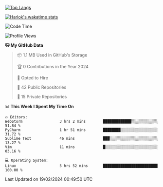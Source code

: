 [![Top Langs](https://github-readme-stats.vercel.app/api/top-langs/?username=remisiki&theme=dracula&layout=compact&hide=Jupyter%20Notebook,CSS,HTML&langs_count=10&exclude_repo=GMM-Demux-GUI)](https://github.com/anuraghazra/github-readme-stats)

[![Harlok's wakatime stats](https://github-readme-stats.vercel.app/api/wakatime?username=@remisiki&theme=dracula&layout=compact&langs_count=10&hide=other,html,css,text,json,markdown,jupyter)](https://github.com/anuraghazra/github-readme-stats)

<!--START_SECTION:waka-->
![Code Time](http://img.shields.io/badge/Code%20Time-661%20hrs%2057%20mins-blue)

![Profile Views](http://img.shields.io/badge/Profile%20Views-0-blue)

**🐱 My GitHub Data** 

> 📦 1.1 MB Used in GitHub's Storage 
 > 
> 🏆 0 Contributions in the Year 2024
 > 
> 💼 Opted to Hire
 > 
> 📜 42 Public Repositories 
 > 
> 🔑 15 Private Repositories 
 > 
📊 **This Week I Spent My Time On** 

```text
🔥 Editors: 
WebStorm                 3 hrs 2 mins        █████████████░░░░░░░░░░░░   51.84 % 
PyCharm                  1 hr 51 mins        ████████░░░░░░░░░░░░░░░░░   31.72 % 
Sublime Text             46 mins             ███░░░░░░░░░░░░░░░░░░░░░░   13.27 % 
Vim                      11 mins             █░░░░░░░░░░░░░░░░░░░░░░░░   03.16 % 

💻 Operating System: 
Linux                    5 hrs 52 mins       █████████████████████████   100.00 % 
```


 Last Updated on 19/02/2024 00:49:50 UTC
<!--END_SECTION:waka-->
